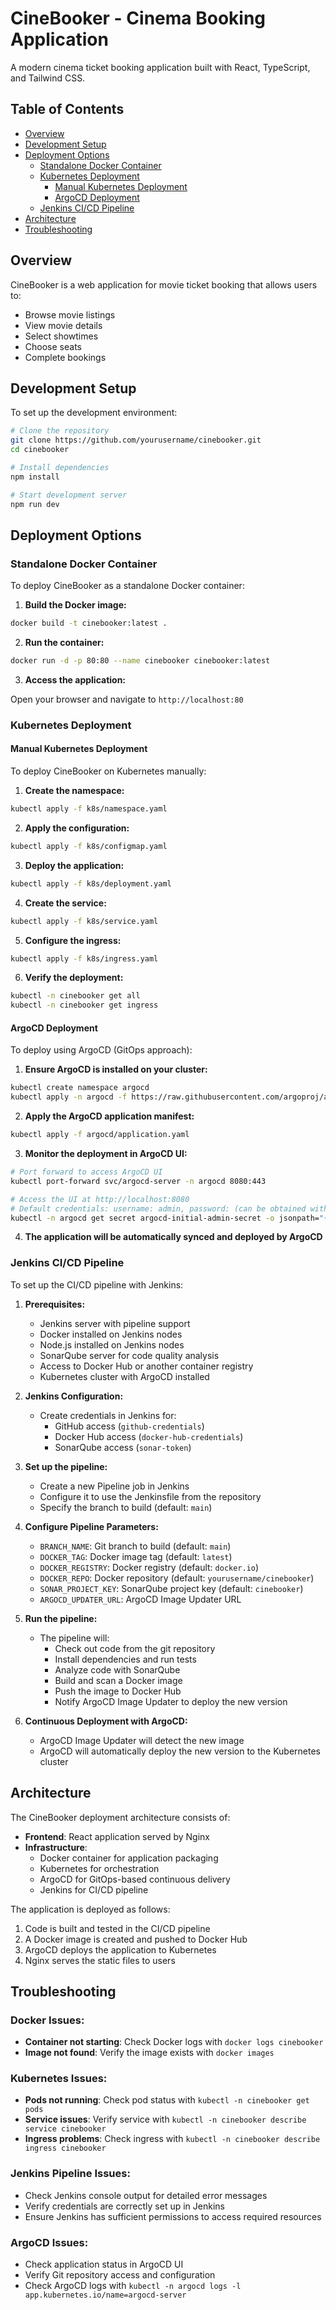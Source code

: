 
# CineBooker - Cinema Booking Application

A modern cinema ticket booking application built with React, TypeScript, and Tailwind CSS.

## Table of Contents

- [Overview](#overview)
- [Development Setup](#development-setup)
- [Deployment Options](#deployment-options)
  - [Standalone Docker Container](#standalone-docker-container)
  - [Kubernetes Deployment](#kubernetes-deployment)
    - [Manual Kubernetes Deployment](#manual-kubernetes-deployment)
    - [ArgoCD Deployment](#argocd-deployment)
  - [Jenkins CI/CD Pipeline](#jenkins-cicd-pipeline)
- [Architecture](#architecture)
- [Troubleshooting](#troubleshooting)

## Overview

CineBooker is a web application for movie ticket booking that allows users to:
- Browse movie listings
- View movie details
- Select showtimes
- Choose seats
- Complete bookings

## Development Setup

To set up the development environment:

```bash
# Clone the repository
git clone https://github.com/yourusername/cinebooker.git
cd cinebooker

# Install dependencies
npm install

# Start development server
npm run dev
```

## Deployment Options

### Standalone Docker Container

To deploy CineBooker as a standalone Docker container:

1. **Build the Docker image:**

```bash
docker build -t cinebooker:latest .
```

2. **Run the container:**

```bash
docker run -d -p 80:80 --name cinebooker cinebooker:latest
```

3. **Access the application:**

Open your browser and navigate to `http://localhost:80`

### Kubernetes Deployment

#### Manual Kubernetes Deployment

To deploy CineBooker on Kubernetes manually:

1. **Create the namespace:**

```bash
kubectl apply -f k8s/namespace.yaml
```

2. **Apply the configuration:**

```bash
kubectl apply -f k8s/configmap.yaml
```

3. **Deploy the application:**

```bash
kubectl apply -f k8s/deployment.yaml
```

4. **Create the service:**

```bash
kubectl apply -f k8s/service.yaml
```

5. **Configure the ingress:**

```bash
kubectl apply -f k8s/ingress.yaml
```

6. **Verify the deployment:**

```bash
kubectl -n cinebooker get all
kubectl -n cinebooker get ingress
```

#### ArgoCD Deployment

To deploy using ArgoCD (GitOps approach):

1. **Ensure ArgoCD is installed on your cluster:**

```bash
kubectl create namespace argocd
kubectl apply -n argocd -f https://raw.githubusercontent.com/argoproj/argo-cd/stable/manifests/install.yaml
```

2. **Apply the ArgoCD application manifest:**

```bash
kubectl apply -f argocd/application.yaml
```

3. **Monitor the deployment in ArgoCD UI:**

```bash
# Port forward to access ArgoCD UI
kubectl port-forward svc/argocd-server -n argocd 8080:443

# Access the UI at http://localhost:8080
# Default credentials: username: admin, password: (can be obtained with:)
kubectl -n argocd get secret argocd-initial-admin-secret -o jsonpath="{.data.password}" | base64 -d
```

4. **The application will be automatically synced and deployed by ArgoCD**

### Jenkins CI/CD Pipeline

To set up the CI/CD pipeline with Jenkins:

1. **Prerequisites:**
   - Jenkins server with pipeline support
   - Docker installed on Jenkins nodes
   - Node.js installed on Jenkins nodes
   - SonarQube server for code quality analysis
   - Access to Docker Hub or another container registry
   - Kubernetes cluster with ArgoCD installed

2. **Jenkins Configuration:**
   - Create credentials in Jenkins for:
     - GitHub access (`github-credentials`)
     - Docker Hub access (`docker-hub-credentials`)
     - SonarQube access (`sonar-token`)

3. **Set up the pipeline:**
   - Create a new Pipeline job in Jenkins
   - Configure it to use the Jenkinsfile from the repository
   - Specify the branch to build (default: `main`)

4. **Configure Pipeline Parameters:**
   - `BRANCH_NAME`: Git branch to build (default: `main`)
   - `DOCKER_TAG`: Docker image tag (default: `latest`)
   - `DOCKER_REGISTRY`: Docker registry (default: `docker.io`)
   - `DOCKER_REPO`: Docker repository (default: `yourusername/cinebooker`)
   - `SONAR_PROJECT_KEY`: SonarQube project key (default: `cinebooker`)
   - `ARGOCD_UPDATER_URL`: ArgoCD Image Updater URL

5. **Run the pipeline:**
   - The pipeline will:
     - Check out code from the git repository
     - Install dependencies and run tests
     - Analyze code with SonarQube
     - Build and scan a Docker image
     - Push the image to Docker Hub
     - Notify ArgoCD Image Updater to deploy the new version

6. **Continuous Deployment with ArgoCD:**
   - ArgoCD Image Updater will detect the new image
   - ArgoCD will automatically deploy the new version to the Kubernetes cluster

## Architecture

The CineBooker deployment architecture consists of:

- **Frontend**: React application served by Nginx
- **Infrastructure**:
  - Docker container for application packaging
  - Kubernetes for orchestration
  - ArgoCD for GitOps-based continuous delivery
  - Jenkins for CI/CD pipeline

The application is deployed as follows:
1. Code is built and tested in the CI/CD pipeline
2. A Docker image is created and pushed to Docker Hub
3. ArgoCD deploys the application to Kubernetes
4. Nginx serves the static files to users

## Troubleshooting

### Docker Issues:
- **Container not starting**: Check Docker logs with `docker logs cinebooker`
- **Image not found**: Verify the image exists with `docker images`

### Kubernetes Issues:
- **Pods not running**: Check pod status with `kubectl -n cinebooker get pods`
- **Service issues**: Verify service with `kubectl -n cinebooker describe service cinebooker`
- **Ingress problems**: Check ingress with `kubectl -n cinebooker describe ingress cinebooker`

### Jenkins Pipeline Issues:
- Check Jenkins console output for detailed error messages
- Verify credentials are correctly set up in Jenkins
- Ensure Jenkins has sufficient permissions to access required resources

### ArgoCD Issues:
- Check application status in ArgoCD UI
- Verify Git repository access and configuration
- Check ArgoCD logs with `kubectl -n argocd logs -l app.kubernetes.io/name=argocd-server`
